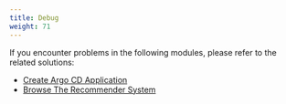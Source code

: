 ```yaml
---
title: Debug
weight: 71
---
```


If you encounter problems in the following modules, please refer to the related solutions:

- [Create Argo CD Application](./deploy-argocd-application-issues)
- [Browse The Recommender System](./demo-web-issues)
